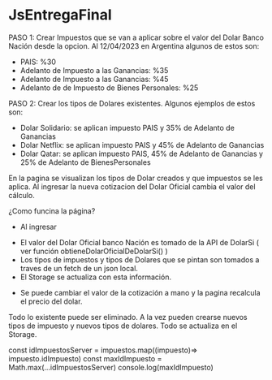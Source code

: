 # JsEntregaFinal
PASO 1: Crear Impuestos que se van a aplicar sobre el valor del Dolar Banco Nación desde la opcion. Al 12/04/2023 en Argentina algunos de estos son: 
- PAIS: %30
- Adelanto de Impuesto a las Ganancias: %35 
- Adelanto de Impuesto a las Ganancias: %45
- Adelanto de de Impuesto de Bienes Personales: %25

PASO 2: Crear los tipos de Dolares existentes. Algunos ejemplos de estos son:
- Dolar Solidario: se aplican impuesto PAIS y 35% de Adelanto de Ganancias
- Dolar Netflix: se aplican impuesto PAIS y 45% de Adelanto de Ganancias
- Dolar Qatar: se aplican impuesto PAIS, 45% de Adelanto de Ganancias y 25% de Adelanto de BienesPersonales

En la pagina se visualizan los tipos de Dolar creados y que impuestos se les aplica. Al ingresar la nueva cotizacion del Dolar Oficial cambia el valor del cálculo. 

¿Como funcina la página?
* Al ingresar 
- El valor del Dolar Oficial banco Nación es tomado de la API de DolarSi ( ver función obtieneDolarOficialDeDolarSi() )
- Los tipos de impuestos y tipos de Dolares que se pintan son tomados a traves de un fetch de un json local. 
- El Storage se actualiza con esta información. 

* Se puede cambiar el valor de la cotización a mano y la pagina recalcula el precio del dolar. 

Todo lo existente puede ser eliminado. 
A la vez pueden crearse nuevos tipos de impuesto y nuevos tipos de dolares. Todo se actualiza en el Storage. 

const idImpuestosServer = impuestos.map((impuesto)=> impuesto.idImpuesto)
      const maxIdImpuesto = Math.max(...idImpuestosServer)
      console.log(maxIdImpuesto)
